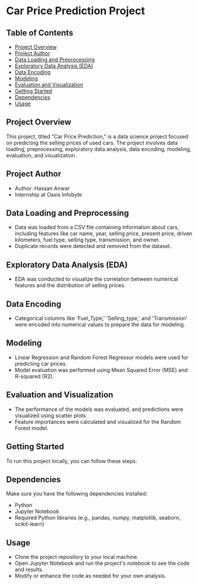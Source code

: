 # Car Price Prediction Project

## Table of Contents
- [Project Overview](#project-overview)
- [Project Author](#project-author)
- [Data Loading and Preprocessing](#data-loading-and-preprocessing)
- [Exploratory Data Analysis (EDA)](#exploratory-data-analysis-eda)
- [Data Encoding](#data-encoding)
- [Modeling](#modeling)
- [Evaluation and Visualization](#evaluation-and-visualization)
- [Getting Started](#getting-started)
- [Dependencies](#dependencies)
- [Usage](#usage)

## Project Overview
This project, titled "Car Price Prediction," is a data science project focused on predicting the selling prices of used cars. The project involves data loading, preprocessing, exploratory data analysis, data encoding, modeling, evaluation, and visualization.

## Project Author
- Author: Hassan Anwar
- Internship at Oasis Infobyte

## Data Loading and Preprocessing
- Data was loaded from a CSV file containing information about cars, including features like car name, year, selling price, present price, driven kilometers, fuel type, selling type, transmission, and owner.
- Duplicate records were detected and removed from the dataset.

## Exploratory Data Analysis (EDA)
- EDA was conducted to visualize the correlation between numerical features and the distribution of selling prices.

## Data Encoding
- Categorical columns like 'Fuel_Type,' 'Selling_type,' and 'Transmission' were encoded into numerical values to prepare the data for modeling.

## Modeling
- Linear Regression and Random Forest Regressor models were used for predicting car prices.
- Model evaluation was performed using Mean Squared Error (MSE) and R-squared (R2).

## Evaluation and Visualization
- The performance of the models was evaluated, and predictions were visualized using scatter plots.
- Feature importances were calculated and visualized for the Random Forest model.

## Getting Started
To run this project locally, you can follow these steps:

## Dependencies
Make sure you have the following dependencies installed:
- Python
- Jupyter Notebook
- Required Python libraries (e.g., pandas, numpy, matplotlib, seaborn, scikit-learn)

## Usage
- Clone the project repository to your local machine.
- Open Jupyter Notebook and run the project's notebook to see the code and results.
- Modify or enhance the code as needed for your own analysis.
